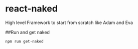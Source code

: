 # react-naked
High level Framework to start from scratch like Adam and Eva

##Run and get naked
```shell
npm run get-naked
```

